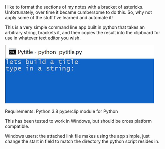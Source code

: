 I like to format the sections of my notes with a bracket of astericks.
Unfortunately, over time it became cumbersome to do this. So, why not apply some of the stuff I've learned and automate it!

This is a very simple command line app built in python that takes an arbitrary string, brackets it, and then copies the result into 
the clipboard for use in whatever text editor you wish.

![Pytitle cli](https://github.com/Turkinolith/pytitle/blob/master/pytitle.JPG)

Requirements:
Python 3.8
pyperclip module for Python

This has been tested to work in Windows, but should be cross platform compatible.

Windows users: the attached link file makes using the app simple, just change the start in field to match the directory the python script resides in.

